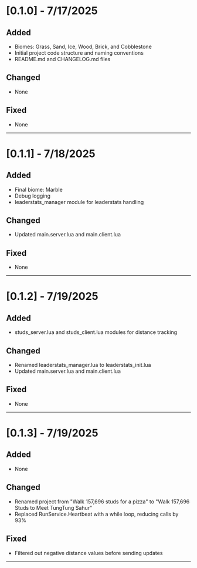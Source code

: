 # [0.1.0] - 7/17/2025

## Added
- Biomes: Grass, Sand, Ice, Wood, Brick, and Cobblestone  
- Initial project code structure and naming conventions  
- README.md and CHANGELOG.md files

## Changed
- None

## Fixed
- None

---------------------------------------------------------------------------

# [0.1.1] - 7/18/2025

## Added
- Final biome: Marble  
- Debug logging  
- leaderstats_manager module for leaderstats handling

## Changed
- Updated main.server.lua and main.client.lua

## Fixed
- None

---------------------------------------------------------------------------

# [0.1.2] - 7/19/2025

## Added
- studs_server.lua and studs_client.lua modules for distance tracking

## Changed
- Renamed leaderstats_manager.lua to leaderstats_init.lua  
- Updated main.server.lua and main.client.lua

## Fixed
- None

---------------------------------------------------------------------------

# [0.1.3] - 7/19/2025

## Added
- None

## Changed
- Renamed project from "Walk 157,696 studs for a pizza" to "Walk 157,696 Studs to Meet TungTung Sahur"  
- Replaced RunService.Heartbeat with a while loop, reducing calls by 93%

## Fixed
- Filtered out negative distance values before sending updates

---------------------------------------------------------------------------
